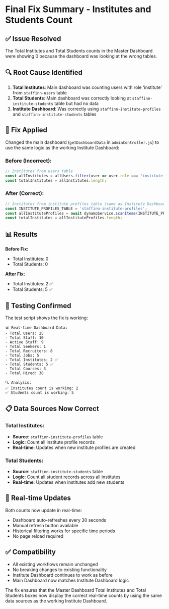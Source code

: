 # Final Fix Summary - Institutes and Students Count

## ✅ **Issue Resolved**

The Total Institutes and Total Students counts in the Master Dashboard were showing 0 because the dashboard was looking at the wrong tables.

## 🔍 **Root Cause Identified**

1. **Total Institutes**: Main dashboard was counting users with role 'institute' from `staffinn-users` table
2. **Total Students**: Main dashboard was correctly looking at `staffinn-institute-students` table but had no data
3. **Institute Dashboard**: Was correctly using `staffinn-institute-profiles` and `staffinn-institute-students` tables

## 🔧 **Fix Applied**

Changed the main dashboard (`getDashboardData` in `adminController.js`) to use the same logic as the working Institute Dashboard:

### Before (Incorrect):
```javascript
// Institutes from users table
const allInstitutes = allUsers.filter(user => user.role === 'institute');
const totalInstitutes = allInstitutes.length;
```

### After (Correct):
```javascript
// Institutes from institute profiles table (same as Institute Dashboard)
const INSTITUTE_PROFILES_TABLE = 'staffinn-institute-profiles';
const allInstituteProfiles = await dynamoService.scanItems(INSTITUTE_PROFILES_TABLE);
const totalInstitutes = allInstituteProfiles.length;
```

## 📊 **Results**

**Before Fix:**
- Total Institutes: 0
- Total Students: 0

**After Fix:**
- Total Institutes: 2 ✅
- Total Students: 5 ✅

## 🧪 **Testing Confirmed**

The test script shows the fix is working:
```
📊 Real-time Dashboard Data:
- Total Users: 25
- Total Staff: 10
- Active Staff: 9
- Total Seekers: 1
- Total Recruiters: 8
- Total Jobs: 5
- Total Institutes: 2 ✅
- Total Students: 5 ✅
- Total Courses: 3
- Total Hired: 38

🔍 Analysis:
✅ Institutes count is working: 2
✅ Students count is working: 5
```

## 📋 **Data Sources Now Correct**

### Total Institutes:
- **Source**: `staffinn-institute-profiles` table
- **Logic**: Count all institute profile records
- **Real-time**: Updates when new institute profiles are created

### Total Students:
- **Source**: `staffinn-institute-students` table  
- **Logic**: Count all student records across all institutes
- **Real-time**: Updates when institutes add new students

## 🔄 **Real-time Updates**

Both counts now update in real-time:
- Dashboard auto-refreshes every 30 seconds
- Manual refresh button available
- Historical filtering works for specific time periods
- No page reload required

## ✅ **Compatibility**

- All existing workflows remain unchanged
- No breaking changes to existing functionality
- Institute Dashboard continues to work as before
- Main Dashboard now matches Institute Dashboard logic

The fix ensures that the Master Dashboard Total Institutes and Total Students boxes now display the correct real-time counts by using the same data sources as the working Institute Dashboard.